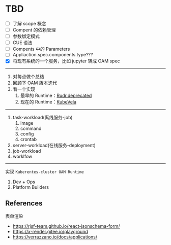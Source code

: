 # TBD

- [ ]  了解 scope 概念
- [ ]  Compent 的依赖管理
- [ ]  参数绑定模式
- [ ]  CUE 语法
- [ ]  Compents 中的 Parameters
- [ ]  Appliaction.spec.components.type???
- [x]  将现有系统的一个服务，比如 jupyter 转成 OAM spec

---

1. 对每点做个总结
2. 回顾下 OAM 版本迭代
3. 看一个实现
    1. 最早的 Runtime：[Rudr.deprecated](https://github.com/oam-dev/rudr/blob/master/README-old.md)
    2. 现在的 Runtime：[KubeVela](https://kubevela.io/zh/docs/)

---

1. task-workload(离线服务-job)
   1. image
   2. command
   3. config
   4. crontab
2. server-workload(在线服务-deployment)
3. job-workload
4. worklfow

---

实现 `Kuberentes-cluster OAM Runtime`

1. Dev + Ops
2. Platform Builders

## References

表单渲染

- https://rjsf-team.github.io/react-jsonschema-form/
- https://x-render.gitee.io/playground
- https://verrazzano.io/docs/applications/